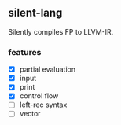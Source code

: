 ## silent-lang

Silently compiles FP to LLVM-IR.

### features

- [x] partial evaluation
- [x] input
- [x] print
- [x] control flow
- [ ] left-rec syntax
- [ ] vector
